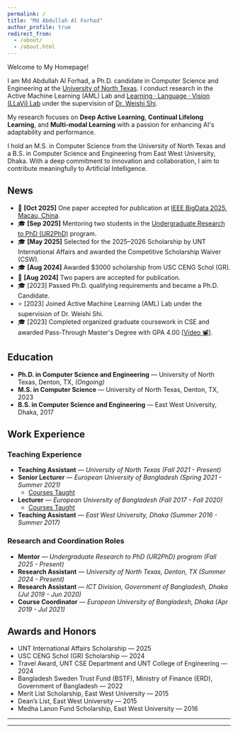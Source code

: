 ```yaml
---
permalink: /
title: "Md Abdullah Al Forhad"  
author_profile: true  
redirect_from:  
  - /about/  
  - /about.html 
---
```


Welcome to My Homepage!  

I am Md Abdullah Al Forhad, a Ph.D. candidate in Computer Science and Engineering at the [University of North Texas](https://engineering.unt.edu/cse/index.html). I conduct research in the Active Machine Learning (AML) Lab and [Learning · Language · Vision (LLaVi) Lab](https://llavi-lab.github.io/) under the supervision of [Dr. Weishi Shi](https://scholar.google.com/citations?user=nAPZIPsAAAAJ). 

My research focuses on **Deep Active Learning**, **Continual Lifelong Learning**, and **Multi-modal Learning** with a passion for enhancing AI's adaptability and performance.

I hold an M.S. in Computer Science from the University of North Texas and a B.S. in Computer Science and Engineering from East West University, Dhaka. With a deep commitment to innovation and collaboration, I aim to contribute meaningfully to Artificial Intelligence.


## News  
- :mega: **[Oct 2025]** One paper accepted for publication at [IEEE BigData 2025, Macau, China](https://bigdataieee.org/).    
- :mortar_board: **[Sep 2025]** Mentoring two students in the [Undergraduate Research to PhD (UR2PhD)](https://cra.org/ur2phd/) program.
- :mortar_board: **[May 2025]** Selected for the 2025–2026 Scholarship by UNT International Affairs and awarded the Competitive Scholarship Waiver (CSW).
- :mortar_board: **[Aug 2024]** Awarded $3000 scholarship from USC CENG Schol (GR).   
- :mega: **[Aug 2024]** Two papers are accepted for publication.    
- :mortar_board: [2023] Passed Ph.D. qualifying requirements and became a Ph.D. Candidate.  
- :star: [2023] Joined Active Machine Learning (AML) Lab under the supervision of Dr. Weishi Shi.  
- :mortar_board: [2023] Completed organized graduate coursework in CSE and awarded Pass-Through Master's Degree with GPA 4.00 [[Video :film_projector:](https://youtu.be/yLkW6IKwG98?list=LL&t=6159)].    


## Education  
- **Ph.D. in Computer Science and Engineering** — University of North Texas, Denton, TX, *(Ongoing)*  
- **M.S. in Computer Science** — University of North Texas, Denton, TX, 2023  
- **B.S. in Computer Science and Engineering** — East West University, Dhaka, 2017  


## Work Experience  

### Teaching Experience  
- **Teaching Assistant** — *University of North Texas (Fall 2021 - Present)*  
- **Senior Lecturer** — *European University of Bangladesh (Spring 2021 - Summer 2021)*  
  - [Courses Taught](https://docs.google.com/document/d/e/2PACX-1vRrPPEMo_OELYKWp0gouZoYGn0t3fiZ-v0aBMVdECjuK0apZV0mJXzSEqHlGVFTbQ/pub)  
- **Lecturer** — *European University of Bangladesh (Fall 2017 - Fall 2020)*  
  - [Courses Taught](https://docs.google.com/document/d/e/2PACX-1vRrPPEMo_OELYKWp0gouZoYGn0t3fiZ-v0aBMVdECjuK0apZV0mJXzSEqHlGVFTbQ/pub)  
- **Teaching Assistant** — *East West University, Dhaka (Summer 2016 - Summer 2017)*  

### Research and Coordination Roles  
- **Mentor** — *Undergraduate Research to PhD (UR2PhD) program (Fall 2025 - Present)*
- **Research Assistant** — *University of North Texas, Denton, TX (Summer 2024 - Present)*
- **Research Assistant** — *ICT Division, Government of Bangladesh, Dhaka (Jul 2019 - Jun 2020)*  
- **Course Coordinator** — *European University of Bangladesh, Dhaka (Apr 2019 - Jul 2021)*  


## Awards and Honors  
- UNT International Affairs Scholarship — 2025
- USC CENG Schol (GR) Scholarship — 2024  
- Travel Award, UNT CSE Department and UNT College of Engineering — 2024  
- Bangladesh Sweden Trust Fund (BSTF), Ministry of Finance (ERD), Government of Bangladesh — 2022  
- Merit List Scholarship, East West University — 2015  
- Dean’s List, East West University — 2015  
- Medha Lanon Fund Scholarship, East West University — 2016  

---
<script type="text/javascript" id="clustrmaps" src="//clustrmaps.com/map_v2.js?d=C_VEybtjeJcFT_y4U7SIlbpNHCxICGN4V7J3xkyIwMM&cl=ffffff&w=200"></script>
---
